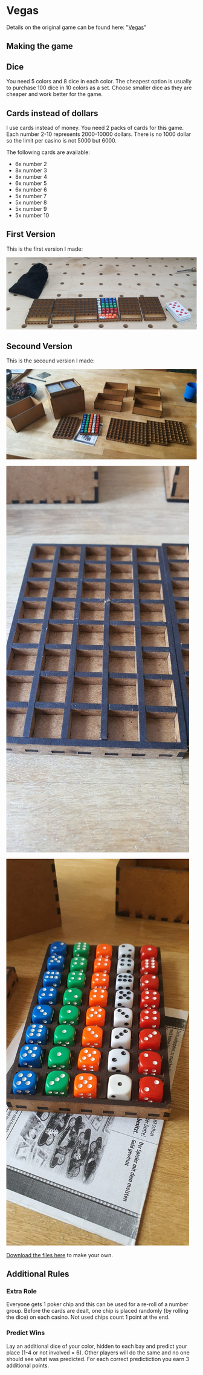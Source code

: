 # Vegas

Details on the original game can be found here: "[Vegas](https://boardgamegeek.com/boardgame/117959/las-vegas)"

## Making the game

## Dice

You need 5 colors and 8 dice in each color. The cheapest option is usually to purchase 100 dice in 10 colors as a set. Choose smaller dice as they are cheaper and work better for the game.

## Cards instead of dollars

I use cards instead of money. You need 2 packs of cards for this game. Each number 2-10 represents 2000-10000 dollars. There is no 1000 dollar so the limit per casino is not 5000 but 6000.

The following cards are available:

- 6x number 2
- 8x number 3
- 8x number 4
- 6x number 5
- 6x number 6
- 5x number 7
- 5x number 8
- 5x number 9
- 5x number 10

## First Version

This is the first version I made:

![vegas version 1](_vegas_baby1.jpg)

## Secound Version

This is the secound version I made:

![vegas version 2](_vegas2.jpg)

![vegas version 2](_vegas1.jpg)

![vegas version 2](_vegas3.jpg)

[Download the files here](_vegasAllFiles.7z) to make your own.

## Additional Rules

### Extra Role

Everyone gets 1 poker chip and this can be used for a re-roll of a number group.
Before the cards are dealt, one chip is placed randomly (by rolling the dice) on each casino.
Not used chips count 1 point at the end.

### Predict Wins

Lay an additional dice of your color, hidden to each bay and predict your place (1-4 or not involved = 6).
Other players will do the same and no one should see what was predicted.
For each correct predictiction you earn 3 additional points.

